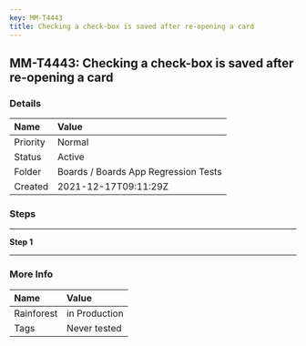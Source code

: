 ```yaml
---
key: MM-T4443
title: Checking a check-box is saved after re-opening a card
---
```


## MM-T4443: Checking a check-box is saved after re-opening a card

### Details

| Name     | Value                                |
| :------- | :----------------------------------- |
| Priority | Normal                               |
| Status   | Active                               |
| Folder   | Boards / Boards App Regression Tests |
| Created  | 2021-12-17T09:11:29Z                 |

### Steps

<hr/>

**Step 1**

> <article></article>

<hr/>

### More Info

| Name       | Value         |
| :--------- | :------------ |
| Rainforest | in Production |
| Tags       | Never tested  |

